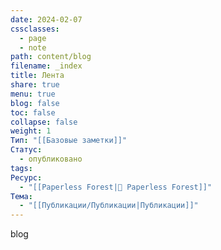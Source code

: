 ```yaml
---
date: 2024-02-07
cssclasses:
  - page
  - note
path: content/blog
filename: _index
title: Лента
share: true
menu: true
blog: false
toc: false
collapse: false
weight: 1
Тип: "[[Базовые заметки]]"
Статус:
  - опубликовано
tags: 
Ресурс:
  - "[[Paperless Forest|🌱 Paperless Forest]]"
Тема:
  - "[[Публикации/Публикации|Публикации]]"
---
```


blog